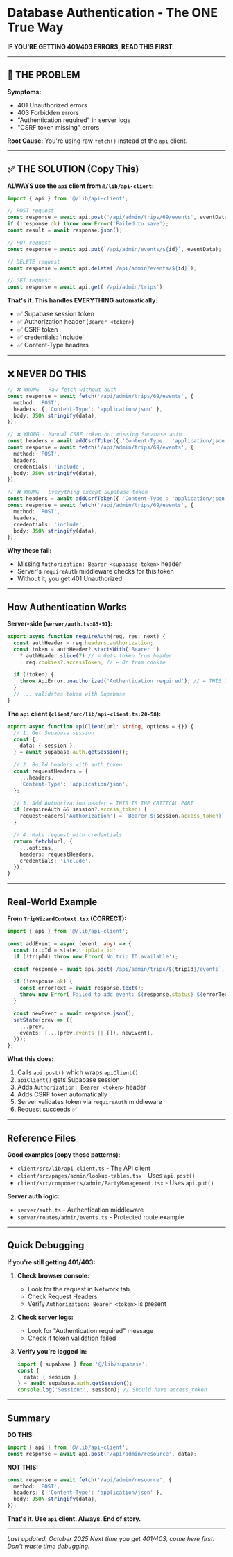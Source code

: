 # Database Authentication - The ONE True Way

**IF YOU'RE GETTING 401/403 ERRORS, READ THIS FIRST.**

---

## 🚨 THE PROBLEM

**Symptoms:**

- 401 Unauthorized errors
- 403 Forbidden errors
- "Authentication required" in server logs
- "CSRF token missing" errors

**Root Cause:**
You're using raw `fetch()` instead of the `api` client.

---

## ✅ THE SOLUTION (Copy This)

**ALWAYS use the `api` client from `@/lib/api-client`:**

```typescript
import { api } from '@/lib/api-client';

// POST request
const response = await api.post('/api/admin/trips/69/events', eventData);
if (!response.ok) throw new Error('Failed to save');
const result = await response.json();

// PUT request
const response = await api.put(`/api/admin/events/${id}`, eventData);

// DELETE request
const response = await api.delete(`/api/admin/events/${id}`);

// GET request
const response = await api.get('/api/admin/trips');
```

**That's it. This handles EVERYTHING automatically:**

- ✅ Supabase session token
- ✅ Authorization header (`Bearer <token>`)
- ✅ CSRF token
- ✅ credentials: 'include'
- ✅ Content-Type headers

---

## ❌ NEVER DO THIS

```typescript
// ❌ WRONG - Raw fetch without auth
const response = await fetch('/api/admin/trips/69/events', {
  method: 'POST',
  headers: { 'Content-Type': 'application/json' },
  body: JSON.stringify(data),
});

// ❌ WRONG - Manual CSRF token but missing Supabase auth
const headers = await addCsrfToken({ 'Content-Type': 'application/json' });
const response = await fetch('/api/admin/trips/69/events', {
  method: 'POST',
  headers,
  credentials: 'include',
  body: JSON.stringify(data),
});

// ❌ WRONG - Everything except Supabase token
const headers = await addCsrfToken({ 'Content-Type': 'application/json' });
const response = await fetch('/api/admin/trips/69/events', {
  method: 'POST',
  headers,
  credentials: 'include',
  body: JSON.stringify(data),
});
```

**Why these fail:**

- Missing `Authorization: Bearer <supabase-token>` header
- Server's `requireAuth` middleware checks for this token
- Without it, you get 401 Unauthorized

---

## How Authentication Works

**Server-side (`server/auth.ts:83-91`):**

```typescript
export async function requireAuth(req, res, next) {
  const authHeader = req.headers.authorization;
  const token = authHeader?.startsWith('Bearer ')
    ? authHeader.slice(7) // ← Gets token from header
    : req.cookies?.accessToken; // ← Or from cookie

  if (!token) {
    throw ApiError.unauthorized('Authentication required'); // ← THIS IS YOUR ERROR
  }
  // ... validates token with Supabase
}
```

**The `api` client (`client/src/lib/api-client.ts:20-58`):**

```typescript
export async function apiClient(url: string, options = {}) {
  // 1. Get Supabase session
  const {
    data: { session },
  } = await supabase.auth.getSession();

  // 2. Build headers with auth token
  const requestHeaders = {
    ...headers,
    'Content-Type': 'application/json',
  };

  // 3. Add Authorization header ← THIS IS THE CRITICAL PART
  if (requireAuth && session?.access_token) {
    requestHeaders['Authorization'] = `Bearer ${session.access_token}`;
  }

  // 4. Make request with credentials
  return fetch(url, {
    ...options,
    headers: requestHeaders,
    credentials: 'include',
  });
}
```

---

## Real-World Example

**From `TripWizardContext.tsx` (CORRECT):**

```typescript
import { api } from '@/lib/api-client';

const addEvent = async (event: any) => {
  const tripId = state.tripData.id;
  if (!tripId) throw new Error('No trip ID available');

  const response = await api.post(`/api/admin/trips/${tripId}/events`, event);

  if (!response.ok) {
    const errorText = await response.text();
    throw new Error(`Failed to add event: ${response.status} ${errorText}`);
  }

  const newEvent = await response.json();
  setState(prev => ({
    ...prev,
    events: [...(prev.events || []), newEvent],
  }));
};
```

**What this does:**

1. Calls `api.post()` which wraps `apiClient()`
2. `apiClient()` gets Supabase session
3. Adds `Authorization: Bearer <token>` header
4. Adds CSRF token automatically
5. Server validates token via `requireAuth` middleware
6. Request succeeds ✅

---

## Reference Files

**Good examples (copy these patterns):**

- `client/src/lib/api-client.ts` - The API client
- `client/src/pages/admin/lookup-tables.tsx` - Uses `api.post()`
- `client/src/components/admin/PartyManagement.tsx` - Uses `api.put()`

**Server auth logic:**

- `server/auth.ts` - Authentication middleware
- `server/routes/admin/events.ts` - Protected route example

---

## Quick Debugging

**If you're still getting 401/403:**

1. **Check browser console:**
   - Look for the request in Network tab
   - Check Request Headers
   - Verify `Authorization: Bearer <token>` is present

2. **Check server logs:**
   - Look for "Authentication required" message
   - Check if token validation failed

3. **Verify you're logged in:**
   ```typescript
   import { supabase } from '@/lib/supabase';
   const {
     data: { session },
   } = await supabase.auth.getSession();
   console.log('Session:', session); // Should have access_token
   ```

---

## Summary

**DO THIS:**

```typescript
import { api } from '@/lib/api-client';
const response = await api.post('/api/admin/resource', data);
```

**NOT THIS:**

```typescript
const response = await fetch('/api/admin/resource', {
  method: 'POST',
  headers: { 'Content-Type': 'application/json' },
  body: JSON.stringify(data),
});
```

**That's it. Use `api` client. Always. End of story.**

---

_Last updated: October 2025_
_Next time you get 401/403, come here first. Don't waste time debugging._
